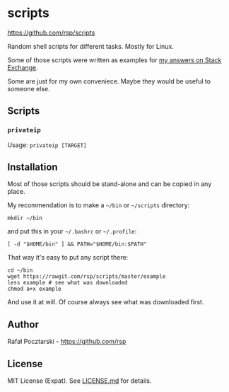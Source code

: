 scripts
=======
https://github.com/rsp/scripts

Random shell scripts for different tasks.
Mostly for Linux.

Some of those scripts were written as examples for
[my answers on Stack Exchange](https://stackexchange.com/users/303952/rsp).

Some are just for my own conveniece. Maybe they would be useful to someone else.

Scripts
-------
### `privateip`
Usage: `privateip [TARGET]`

Installation
------------
Most of those scripts should be stand-alone and can be copied in any place.

My recommendation is to make a `~/bin` or `~/scripts` directory:
```
mkdir ~/bin
```
and put this in your `~/.bashrc` or `~/.profile`:
```
[ -d "$HOME/bin" ] && PATH="$HOME/bin:$PATH"
```
That way it's easy to put any script there:
```
cd ~/bin
wget https://rawgit.com/rsp/scripts/master/example
less example # see what was downloaded
chmod a+x example
```
And use it at will.
Of course always see what was downloaded first.

Author
------
Rafał Pocztarski - https://github.com/rsp

License
-------
MIT License (Expat). See [LICENSE.md](LICENSE.md) for details.
